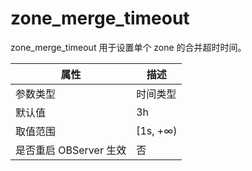 zone_merge_timeout 
=======================================

zone_merge_timeout 用于设置单个 zone 的合并超时时间。


|      **属性**      |  **描述**   |
|------------------|-----------|
| 参数类型             | 时间类型      |
| 默认值              | 3h        |
| 取值范围             | \[1s, +∞) |
| 是否重启 OBServer 生效 | 否         |



